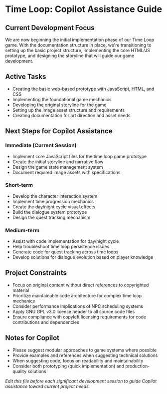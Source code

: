 # Time Loop: Copilot Assistance Guide

## Current Development Focus
We are now beginning the initial implementation phase of our Time Loop game. With the documentation structure in place, we're transitioning to setting up the basic project structure, implementing the core HTML/JS prototype, and designing the storyline that will guide our game development.

## Active Tasks
- Creating the basic web-based prototype with JavaScript, HTML, and CSS
- Implementing the foundational game mechanics
- Developing the original storyline for the game
- Setting up the image asset structure and requirements
- Creating documentation for art direction and asset needs

## Next Steps for Copilot Assistance

### Immediate (Current Session)
- Implement core JavaScript files for the time loop game prototype
- Create the initial storyline and narrative flow
- Design the game state management system
- Document required image assets with specifications

### Short-term
- Develop the character interaction system
- Implement time progression mechanics
- Create the day/night cycle visual effects
- Build the dialogue system prototype
- Design the quest tracking mechanism

### Medium-term
- Assist with code implementation for day/night cycle
- Help troubleshoot time loop persistence issues
- Generate code for quest tracking across time loops
- Develop solutions for dialogue evolution based on player knowledge

## Project Constraints
- Focus on original content without direct references to copyrighted material
- Prioritize maintainable code architecture for complex time loop mechanics
- Consider performance implications of NPC scheduling systems
- Apply GNU GPL v3.0 license header to all source code files
- Ensure compliance with copyleft licensing requirements for code contributions and dependencies

## Notes for Copilot
- Please suggest modular approaches to game systems where possible
- Provide examples and references when suggesting technical solutions
- When suggesting code, focus on readability and maintainability
- Consider both prototyping (quick implementation) and production-quality solutions

*Edit this file before each significant development session to guide Copilot assistance toward current project needs.*
